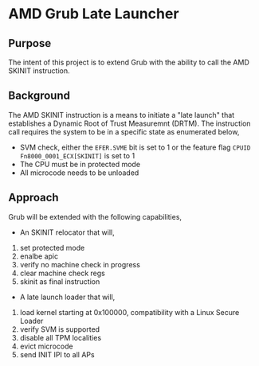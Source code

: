 AMD Grub Late Launcher
======================

## Purpose

The intent of this project is to extend Grub with the ability to call the AMD
SKINIT instruction.

## Background

The AMD SKINIT instruction is a means to initiate a "late launch" that
establishes a Dynamic Root of Trust Measuremnt (DRTM). The instruction call
requires the system to be in a specific state as enumerated below,
 * SVM check, either the `EFER.SVME` bit is set to 1 or the feature flag `CPUID
   Fn8000_0001_ECX[SKINIT]` is set to 1
 * The CPU must be in protected mode
 * All microcode needs to be unloaded

## Approach

Grub will be extended with the following capabilities,
 * An SKINIT relocator that will,
  1. set protected mode
  2. enalbe apic
  3. verify no machine check in progress
  4. clear machine check regs
  5. skinit as final instruction
 * A late launch loader that will,
  1. load kernel starting at 0x100000, compatibility with a Linux Secure Loader
  2. verify SVM is supported
  3. disable all TPM localities
  4. evict microcode
  5. send INIT IPI to all APs
